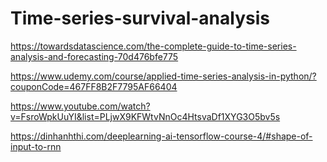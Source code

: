 # Time-series-survival-analysis

https://towardsdatascience.com/the-complete-guide-to-time-series-analysis-and-forecasting-70d476bfe775

https://www.udemy.com/course/applied-time-series-analysis-in-python/?couponCode=467FF8B2F7795AF66404

https://www.youtube.com/watch?v=FsroWpkUuYI&list=PLjwX9KFWtvNnOc4HtsvaDf1XYG3O5bv5s

https://dinhanhthi.com/deeplearning-ai-tensorflow-course-4/#shape-of-input-to-rnn
